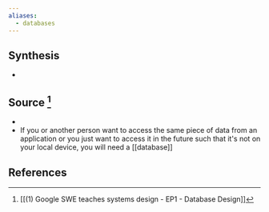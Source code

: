 ```yaml
---
aliases:
  - databases
---
```

## Synthesis
- 
## Source [^1]
- 
- If you or another person want to access the same piece of data from an application or you just want to access it in the future such that it's not on your local device, you will need a [[database]]
## References

[^1]: [[(1) Google SWE teaches systems design - EP1 - Database Design]]
